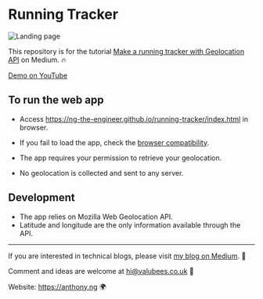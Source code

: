 # Running Tracker

![Landing page](./images/thumbnail.png)

This repository is for the tutorial [Make a running tracker with Geolocation API]() on Medium. 🔥

[Demo on YouTube](https://www.youtube.com/watch?v=Un9sFEMaWf8)

## To run the web app

- Access https://ng-the-engineer.github.io/running-tracker/index.html in browser.
- If you fail to load the app, check the [browser compatibility](https://developer.mozilla.org/en-US/docs/Web/API/Geolocation_API#browser_compatibility).

- The app requires your permission to retrieve your geolocation.
- No geolocation is collected and sent to any server.

## Development

- The app relies on Mozilla Web Geolocation API.
- Latitude and longitude are the only information available through the API.

---

If you are interested in technical blogs, please visit [my blog on Medium](https://m41highway-21558.medium.com/). 📖

Comment and ideas are welcome at hi@valubees.co.uk 👋

Website: https://anthony.ng 🌍
